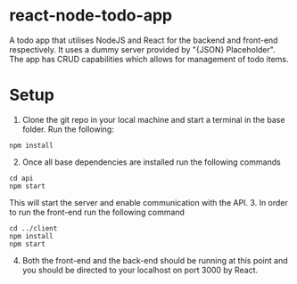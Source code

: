 # react-node-todo-app

A todo app that utilises NodeJS and React for the backend and front-end respectively. It uses a dummy server provided by "{JSON} Placeholder". The app has CRUD capabilities which allows for management of todo items.

# Setup
1. Clone the git repo in your local machine and start a terminal in the base folder. Run the following:
```
npm install
```
2. Once all base dependencies are installed run the following commands
```
cd api
npm start
```
This will start the server and enable communication with the API.
3. In order to run the front-end run the following command
```
cd ../client
npm install
npm start
```
4. Both the front-end and the back-end should be running at this point and you should be directed to your localhost on port 3000 by React.
